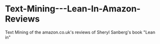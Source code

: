 # Text-Mining---Lean-In-Amazon-Reviews
Text Mining of the amazon.co.uk's reviews of Sheryl Sanberg's book "Lean in"
